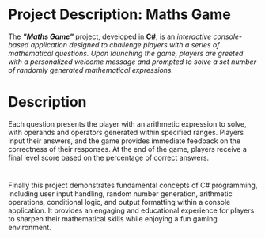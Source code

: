 # Project Description: Maths Game

The ***"Maths Game"*** project, developed in **C#**, is an *interactive console-based application designed to challenge players with a series of mathematical questions. 
Upon launching the game, players are greeted with a personalized welcome message and prompted to solve a set number of randomly generated mathematical expressions.*

# Description
Each question presents the player with an arithmetic expression to solve, with operands and operators generated within specified ranges. 
Players input their answers, and the game provides immediate feedback on the correctness of their responses. 
At the end of the game, players receive a final level score based on the percentage of correct answers.

# 
Finally this project demonstrates fundamental concepts of C# programming, including user input handling, random number generation, arithmetic operations, conditional logic, and output formatting within a console application. 
It provides an engaging and educational experience for players to sharpen their mathematical skills while enjoying a fun gaming environment.
